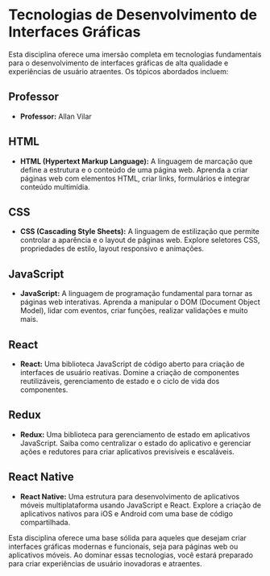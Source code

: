 # Tecnologias de Desenvolvimento de Interfaces Gráficas

Esta disciplina oferece uma imersão completa em tecnologias fundamentais para o desenvolvimento de interfaces gráficas de alta qualidade e experiências de usuário atraentes. Os tópicos abordados incluem:

## Professor
- **Professor:** Allan Vilar

## HTML

- **HTML (Hypertext Markup Language):** A linguagem de marcação que define a estrutura e o conteúdo de uma página web. Aprenda a criar páginas web com elementos HTML, criar links, formulários e integrar conteúdo multimídia.

## CSS

- **CSS (Cascading Style Sheets):** A linguagem de estilização que permite controlar a aparência e o layout de páginas web. Explore seletores CSS, propriedades de estilo, layout responsivo e animações.

## JavaScript

- **JavaScript:** A linguagem de programação fundamental para tornar as páginas web interativas. Aprenda a manipular o DOM (Document Object Model), lidar com eventos, criar funções, realizar validações e muito mais.

## React

- **React:** Uma biblioteca JavaScript de código aberto para criação de interfaces de usuário reativas. Domine a criação de componentes reutilizáveis, gerenciamento de estado e o ciclo de vida dos componentes.

## Redux

- **Redux:** Uma biblioteca para gerenciamento de estado em aplicativos JavaScript. Saiba como centralizar o estado do aplicativo e gerenciar ações e redutores para criar aplicativos previsíveis e escaláveis.

## React Native

- **React Native:** Uma estrutura para desenvolvimento de aplicativos móveis multiplataforma usando JavaScript e React. Explore a criação de aplicativos nativos para iOS e Android com uma base de código compartilhada.

Esta disciplina oferece uma base sólida para aqueles que desejam criar interfaces gráficas modernas e funcionais, seja para páginas web ou aplicativos móveis. Ao dominar essas tecnologias, você estará preparado para criar experiências de usuário inovadoras e atraentes.
